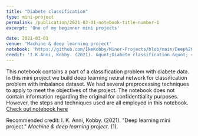 ```yaml
---
title: "Diabete classification"
type: mini-project
permalink: /publication/2021-03-01-notebook-title-number-1
excerpt: 'One of my beginner mini projects'

date: 2021-03-01
venue: 'Machine & deep learning project'
notebook: 'https://github.com/IkeKobby/Minor-Projects/blob/main/Deep%20learning%20project-diabetic_patient_classification.ipynb'
credit: 'I.K.Anni, Kobby. (2021). &quot;Diabete classification.&quot; <i>Machine & deep learning project</i>. 1(1).'
---
```

This notebook contains a part of a classification problem with diabete data. In this mini project we build deep learning neural network for classification problem with imbalance dataset. We had several preprocessing techniques to apply to meet the objectives of the project. The notebook does not contain information regarding the original for confidenttiality purposes. However, the steps and techniques used are all employed in this notebook.
[Check out notebook here](https://github.com/IkeKobby/Minor-Projects/blob/main/Deep%20learning%20project-diabetic_patient_classification.ipynb)

Recommended credit: I. K. Anni, Kobby. (2021). "Deep learning mini project." <i>Machine & deep learning project</i>. (1).
